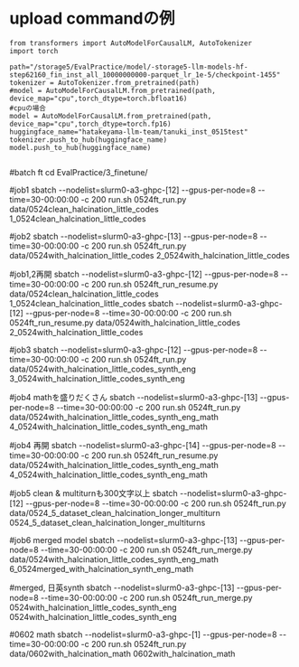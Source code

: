 # upload commandの例

~~~
from transformers import AutoModelForCausalLM, AutoTokenizer
import torch

path="/storage5/EvalPractice/model/-storage5-llm-models-hf-step62160_fin_inst_all_10000000000-parquet_lr_1e-5/checkpoint-1455"
tokenizer = AutoTokenizer.from_pretrained(path)
#model = AutoModelForCausalLM.from_pretrained(path, device_map="cpu",torch_dtype=torch.bfloat16)
#cpuの場合
model = AutoModelForCausalLM.from_pretrained(path, device_map="cpu",torch_dtype=torch.fp16)
huggingface_name="hatakeyama-llm-team/tanuki_inst_0515test"
tokenizer.push_to_hub(huggingface_name)
model.push_to_hub(huggingface_name)


~~~

#batch ft
cd EvalPractice/3_finetune/

#job1
sbatch --nodelist=slurm0-a3-ghpc-[12] --gpus-per-node=8 --time=30-00:00:00 -c 200 run.sh 0524ft_run.py data/0524clean_halcination_little_codes 1_0524clean_halcination_little_codes

#job2
sbatch --nodelist=slurm0-a3-ghpc-[13] --gpus-per-node=8 --time=30-00:00:00 -c 200 run.sh 0524ft_run.py data/0524with_halcination_little_codes 2_0524with_halcination_little_codes

#job1,2再開
sbatch --nodelist=slurm0-a3-ghpc-[12] --gpus-per-node=8 --time=30-00:00:00 -c 200 run.sh 0524ft_run_resume.py data/0524clean_halcination_little_codes 1_0524clean_halcination_little_codes
sbatch --nodelist=slurm0-a3-ghpc-[12] --gpus-per-node=8 --time=30-00:00:00 -c 200 run.sh 0524ft_run_resume.py data/0524with_halcination_little_codes 2_0524with_halcination_little_codes


#job3
sbatch --nodelist=slurm0-a3-ghpc-[12] --gpus-per-node=8 --time=30-00:00:00 -c 200 run.sh 0524ft_run.py data/0524with_halcination_little_codes_synth_eng 3_0524with_halcination_little_codes_synth_eng

#job4 mathを盛りだくさん
sbatch --nodelist=slurm0-a3-ghpc-[13] --gpus-per-node=8 --time=30-00:00:00 -c 200 run.sh 0524ft_run.py data/0524with_halcination_little_codes_synth_eng_math 4_0524with_halcination_little_codes_synth_eng_math

#job4 再開
sbatch --nodelist=slurm0-a3-ghpc-[14] --gpus-per-node=8 --time=30-00:00:00 -c 200 run.sh 0524ft_run_resume.py data/0524with_halcination_little_codes_synth_eng_math 4_0524with_halcination_little_codes_synth_eng_math


#job5 clean & multiturnも300文字以上
sbatch --nodelist=slurm0-a3-ghpc-[12] --gpus-per-node=8 --time=30-00:00:00 -c 200 run.sh 0524ft_run.py data/0524_5_dataset_clean_halcination_longer_multiturn 0524_5_dataset_clean_halcination_longer_multiturns

#job6 merged model
sbatch --nodelist=slurm0-a3-ghpc-[13] --gpus-per-node=8 --time=30-00:00:00 -c 200 run.sh 0524ft_run_merge.py data/0524with_halcination_little_codes_synth_eng_math 6_0524merged_with_halcination_synth_eng_math


#merged, 日英synth
sbatch --nodelist=slurm0-a3-ghpc-[13] --gpus-per-node=8 --time=30-00:00:00 -c 200 run.sh 0524ft_run_merge.py 0524with_halcination_little_codes_synth_eng 0524with_halcination_little_codes_synth_eng


#0602 math
sbatch --nodelist=slurm0-a3-ghpc-[1] --gpus-per-node=8 --time=30-00:00:00 -c 200 run.sh 0524ft_run.py data/0602with_halcination_math 0602with_halcination_math